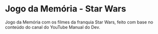 # Jogo da Memória - Star Wars

Jogo da Memória com os filmes da franquia Star Wars, feito com base no conteúdo do canal do YouTube Manual do Dev.
